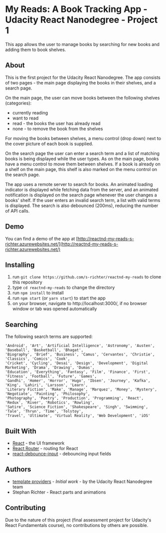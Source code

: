 # My Reads: A Book Tracking App - Udacity React Nanodegree - Project 1

This app allows the user to manage books by searching for new books and adding them to book shelves.


## About

This is the first project for the Udacity React Nanodegree.
The app consists of two pages - the main page displaying the books in their shelves, and a search page.

On the main page, the user can move books between the following shelves (categories):
* currently reading
* want to read
* read - the books the user has already read
* none - to remove the book from the shelves

For moving the books between shelves, a menu control (drop down) next to the cover picture of each book is supplied.

On the search page the user can enter a search term and a list of matching books is being displayed while the user types. As on the main page, books have a menu control to move them between shelves. If a book is already on a shelf on the main page, this shelf is also marked on the menu control on the search page.

The app uses a remote server to search for books. An animated loading indicator is displayed while fetching data from the server, and an animated notification is displayed on the search page whenever the user changes a books' shelf. If the user enters an invalid search term, a list with valid terms is displayed. The search is also debounced (200ms), reducing the number of API calls.


## Demo

You can find a demo of the app at [http://reactnd-my-reads-s-richter.azurewebsites.net/](http://reactnd-my-reads-s-richter.azurewebsites.net/)


## Installing

1. run `git clone https://github.com/s-richter/reactnd-my-reads` to clone this repository
2. type `cd reactnd-my-reads` to change the directory
3. run `npm install` to install
4. run `npm start` (or `yarn start`) to start the app
5. on your browser, navigate to http://localhost:3000/, if no browser window or tab was opened automatically


## Searching

The following search terms are supported:
```
'Android', 'Art', 'Artificial Intelligence', 'Astronomy', 'Austen', 'Baseball', 'Basketball', 'Bhagat',
'Biography', 'Brief', 'Business', 'Camus', 'Cervantes', 'Christie', 'Classics', 'Comics', 'Cook',
'Cricket', 'Cycling', 'Desai', 'Design', 'Development', 'Digital Marketing', 'Drama', 'Drawing', 'Dumas',
'Education', 'Everything', 'Fantasy', 'Film', 'Finance', 'First', 'Fitness', 'Football', 'Future', 'Games',
'Gandhi', 'Homer', 'Horror', 'Hugo', 'Ibsen', 'Journey', 'Kafka', 'King', 'Lahiri', 'Larsson', 'Learn',
'Literary Fiction', 'Make', 'Manage', 'Marquez', 'Money', 'Mystery', 'Negotiate', 'Painting', 'Philosophy',
'Photography', 'Poetry', 'Production', 'Programming', 'React', 'Redux', 'River', 'Robotics', 'Rowling',
'Satire', 'Science Fiction', 'Shakespeare', 'Singh', 'Swimming', 'Tale', 'Thrun', 'Time', 'Tolstoy',
'Travel', 'Ultimate', 'Virtual Reality', 'Web Development', 'iOS'
```


## Built With

* [React](https://facebook.github.io/react/) - the UI framework
* [React Router](https://reacttraining.com/react-router/) - routing for React
* [react-debounce-input](https://github.com/nkbt/react-debounce-input) - debouncing input fields


## Authors

* [template providers](https://github.com/udacity/reactnd-project-myreads-starter) - *Initial work* - by the Udacity React Nanodegree team
* Stephan Richter - React parts and animations


## Contributing

Due to the nature of this project (final assessment project for Udacity's React Fundamentals course), no contributions by others are possible.
